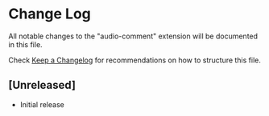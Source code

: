 # Change Log

All notable changes to the "audio-comment" extension will be documented in this file.

Check [Keep a Changelog](http://keepachangelog.com/) for recommendations on how to structure this file.

## [Unreleased]

- Initial release